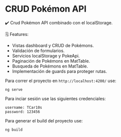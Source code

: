 # CRUD Pokémon API

✔️ Crud Pokémon API combinado con el localStorage.

🗒️ Features:

- Vistas dashboard y CRUD de Pokémons.
- Validación de formularios.
- Servicios localStorage y PokeApi.
- Paginación de Pokémons en MatTable.
- Busqueda de Pokémons en MatTable.
- Implementación de guards para proteger rutas.

Para correr el proyecto en `http://localhost:4200/` use:
```
ng serve
```
Para inciar sesión use las siguientes credenciales:

```
username: TCar10s
password: 123456
```

Para generar el build del proyecto use:
```
ng build
```
